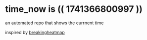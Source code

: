 # time_now is (( 1741366800997 ))

an automated repo that shows the currnent time

inspired by [breakingheatmap](https://github.com/breakingheatmap/breakingheatmap)